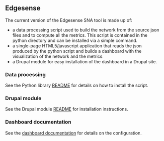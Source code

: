 ## Edgesense

The current version of the Edgesense SNA tool is made up of:

- a data processing script used to build the network from the source json files and to compute all the metrics. This script is contained in the python directory and can be installed via a simple command. 
- a single-page HTML5/javascript application that reads the json produced by the python script and builds a dashboard with the visualization of the network and the metrics
- a Drupal module for easy installation of the dashboard in a Drupal site.

### Data processing

See the Python library [README](python/README.md) for details on how to install the script.

### Drupal module

See the Drupal module [README](php/drupal/README.md) for installation instructions.

### Dashboard documentation

See the [dashboard documentation](documentation/DASHBOARD.md) for details on the configuration.

